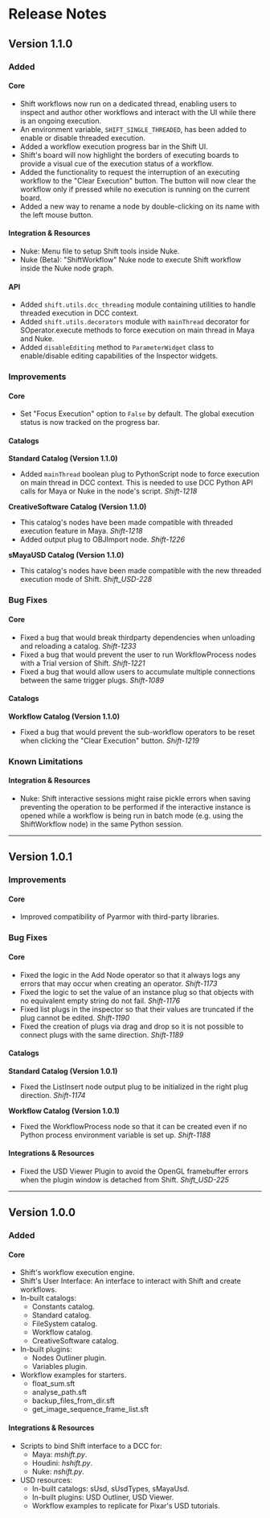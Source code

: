 # Release Notes

## Version 1.1.0

### Added

#### Core

- Shift workflows now run on a dedicated thread, enabling users to inspect and author other workflows and interact with the UI while there is an ongoing execution.
- An environment variable, `SHIFT_SINGLE_THREADED`, has been added to enable or disable threaded execution.
- Added a workflow execution progress bar in the Shift UI.
- Shift's board will now highlight the borders of executing boards to provide a visual cue of the execution status of a workflow.
- Added the functionality to request the interruption of an executing workflow to the "Clear Execution" button. The button will now clear the workflow only if pressed while no execution is running on the current board.
- Added a new way to rename a node by double-clicking on its name with the left mouse button.

#### Integration & Resources

- Nuke: Menu file to setup Shift tools inside Nuke.
- Nuke (Beta): "ShiftWorkflow" Nuke node to execute Shift workflow inside the Nuke node graph.

#### API

- Added `shift.utils.dcc_threading` module containing utilities to handle threaded execution in DCC context.
- Added `shift.utils.decorators` module with `mainThread` decorator for SOperator.execute methods to force execution on main thread in Maya and Nuke.
- Added `disableEditing` method to `ParameterWidget` class to enable/disable editing capabilities of the Inspector widgets.

### Improvements

#### Core

- Set "Focus Execution" option to `False` by default. The global execution status is now tracked on the progress bar. 

#### Catalogs

**Standard Catalog (Version 1.1.0)**
- Added `mainThread` boolean plug to PythonScript node to force execution on main thread in DCC context. This is needed to use DCC Python API calls for Maya or Nuke in the node's script. *Shift-1218*

**CreativeSoftware Catalog (Version 1.1.0)**
- This catalog's nodes have been made compatible with threaded execution feature in Maya. *Shift-1218*
- Added output plug to OBJImport node. *Shift-1226*

**sMayaUSD Catalog (Version 1.1.0)**
- This catalog's nodes have been made compatible with the new threaded execution mode of Shift. *Shift_USD-228*

### Bug Fixes

#### Core

- Fixed a bug that would break thirdparty dependencies when unloading and reloading a catalog. *Shift-1233*
- Fixed a bug that would prevent the user to run WorkflowProcess nodes with a Trial version of Shift. *Shift-1221*
- Fixed a bug that would allow users to accumulate multiple connections between the same trigger plugs. *Shift-1089*

#### Catalogs

**Workflow Catalog (Version 1.1.0)**
- Fixed a bug that would prevent the sub-workflow operators to be reset when clicking the "Clear Execution" button. *Shift-1219*

### Known Limitations

#### Integration & Resources

- Nuke: Shift interactive sessions might raise pickle errors when saving preventing the operation to be performed if the interactive instance is opened while a workflow is being run in batch mode (e.g. using the ShiftWorkflow node) in the same Python session.

---
## Version 1.0.1

### Improvements 

#### Core

- Improved compatibility of Pyarmor with third-party libraries.

### Bug Fixes

#### Core

- Fixed the logic in the Add Node operator so that it always logs any errors that may occur when creating an operator. *Shift-1173*
- Fixed the logic to set the value of an instance plug so that objects with no equivalent empty string do not fail. *Shift-1176*
- Fixed list plugs in the inspector so that their values are truncated if the plug cannot be edited. *Shift-1190*
- Fixed the creation of plugs via drag and drop so it is not possible to connect plugs with the same direction. *Shift-1189*

#### Catalogs

**Standard Catalog (Version 1.0.1)**
- Fixed the ListInsert node output plug to be initialized in the right plug direction. *Shift-1174*

**Workflow Catalog (Version 1.0.1)**
- Fixed the WorkflowProcess node so that it can be created even if no Python process environment variable is set up. *Shift-1188*

#### Integrations & Resources

- Fixed the USD Viewer Plugin to avoid the OpenGL framebuffer errors when the plugin window is detached from Shift. *Shift_USD-225*

---
## Version 1.0.0

### Added

#### Core

- Shift's workflow execution engine.
- Shift's User Interface: An interface to interact with Shift and create workflows.
- In-built catalogs:
    - Constants catalog.
    - Standard catalog.
    - FileSystem catalog.
    - Workflow catalog.
    - CreativeSoftware catalog.
- In-built plugins:
    - Nodes Outliner plugin.
    - Variables plugin.
- Workflow examples for starters.
    - float_sum.sft
    - analyse_path.sft
    - backup_files_from_dir.sft
    - get_image_sequence_frame_list.sft

#### Integrations & Resources

- Scripts to bind Shift interface to a DCC for:
    - Maya: *mshift.py*.
    - Houdini: *hshift.py*.
    - Nuke: *nshift.py*.
- USD resources:
    - In-built catalogs: sUsd, sUsdTypes, sMayaUsd.
    - In-built plugins: USD Outliner, USD Viewer.
    - Workflow examples to replicate for Pixar's USD tutorials.
